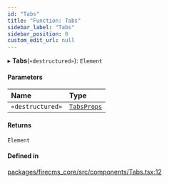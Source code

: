 ```yaml
---
id: "Tabs"
title: "Function: Tabs"
sidebar_label: "Tabs"
sidebar_position: 0
custom_edit_url: null
---
```


▸ **Tabs**(`«destructured»`): `Element`

#### Parameters

| Name | Type |
| :------ | :------ |
| `«destructured»` | [`TabsProps`](../types/TabsProps.md) |

#### Returns

`Element`

#### Defined in

[packages/firecms_core/src/components/Tabs.tsx:12](https://github.com/FireCMSco/firecms/blob/d45f3739/packages/firecms_core/src/components/Tabs.tsx#L12)
